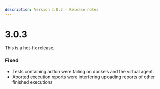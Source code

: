 ```yaml
---
description: Version 3.0.3 - Release notes
---
```


# 3.0.3

This is a hot-fix release.

### Fixed

* Tests containing addon were failing on dockers and the virtual agent.
* Aborted execution reports were interfering uploading reports of other finished executions.

